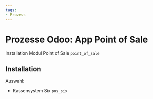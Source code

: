 ```yaml
---
tags:
- Prozess
---
```

# Prozesse Odoo: App Point of Sale
Installation Modul Point of Sale `point_of_sale`

## Installation

Auswahl:
* Kassensystem Six   `pos_six`
